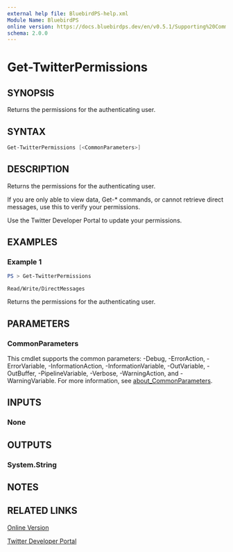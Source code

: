 ```yaml
---
external help file: BluebirdPS-help.xml
Module Name: BluebirdPS
online version: https://docs.bluebirdps.dev/en/v0.5.1/Supporting%20Commands/Get-TwitterPermissions
schema: 2.0.0
---
```


# Get-TwitterPermissions

## SYNOPSIS

Returns the permissions for the authenticating user.

## SYNTAX

```powershell
Get-TwitterPermissions [<CommonParameters>]
```

## DESCRIPTION

Returns the permissions for the authenticating user.

If you are only able to view data, Get-* commands, or cannot retrieve direct messages, use this to verify your permissions.

Use the Twitter Developer Portal to update your permissions.

## EXAMPLES

### Example 1

```powershell
PS > Get-TwitterPermissions
```

```text
Read/Write/DirectMessages
```

Returns the permissions for the authenticating user.

## PARAMETERS

### CommonParameters

This cmdlet supports the common parameters: -Debug, -ErrorAction, -ErrorVariable, -InformationAction, -InformationVariable, -OutVariable, -OutBuffer, -PipelineVariable, -Verbose, -WarningAction, and -WarningVariable. For more information, see [about_CommonParameters](http://go.microsoft.com/fwlink/?LinkID=113216).

## INPUTS

### None

## OUTPUTS

### System.String

## NOTES

## RELATED LINKS

[Online Version](https://docs.bluebirdps.dev/en/v0.5.1/Supporting%20Commands/Get-TwitterPermissions)

[Twitter Developer Portal](https://developer.twitter.com/en/portal/dashboard)
